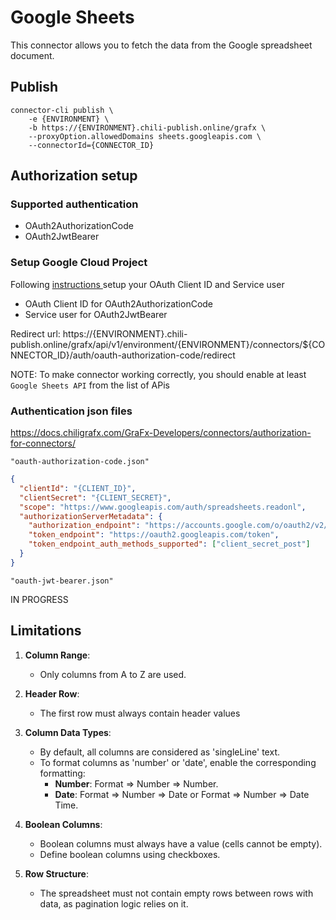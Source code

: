 # Google Sheets

This connector allows you to fetch the data from the Google spreadsheet document.

## Publish

```
connector-cli publish \
    -e {ENVIRONMENT} \
    -b https://{ENVIRONMENT}.chili-publish.online/grafx \
    --proxyOption.allowedDomains sheets.googleapis.com \
    --connectorId={CONNECTOR_ID}
```

## Authorization setup

### Supported authentication

- OAuth2AuthorizationCode
- OAuth2JwtBearer

### Setup Google Cloud Project

Following [instructions ](https://support.google.com/cloud/answer/6158849?hl=en) setup your OAuth Client ID and Service user

- OAuth Client ID for OAuth2AuthorizationCode
- Service user for OAuth2JwtBearer

Redirect url: https://{ENVIRONMENT}.chili-publish.online/grafx/api/v1/environment/{ENVIRONMENT}/connectors/${CONNECTOR_ID}/auth/oauth-authorization-code/redirect

NOTE: To make connector working correctly, you should enable at least `Google Sheets API` from the list of APis

### Authentication json files

https://docs.chiligrafx.com/GraFx-Developers/connectors/authorization-for-connectors/

`"oauth-authorization-code.json"`

```json
{
  "clientId": "{CLIENT_ID}",
  "clientSecret": "{CLIENT_SECRET}",
  "scope": "https://www.googleapis.com/auth/spreadsheets.readonl",
  "authorizationServerMetadata": {
    "authorization_endpoint": "https://accounts.google.com/o/oauth2/v2/auth?access_type=offline&include_granted_scopes=true",
    "token_endpoint": "https://oauth2.googleapis.com/token",
    "token_endpoint_auth_methods_supported": ["client_secret_post"]
  }
}
```

`"oauth-jwt-bearer.json"`

IN PROGRESS

## Limitations

1. **Column Range**:

   - Only columns from A to Z are used.

2. **Header Row**:

   - The first row must always contain header values

3. **Column Data Types**:

   - By default, all columns are considered as 'singleLine' text.
   - To format columns as 'number' or 'date', enable the corresponding formatting:
     - **Number**: Format => Number => Number.
     - **Date**: Format => Number => Date or Format => Number => Date Time.

4. **Boolean Columns**:

   - Boolean columns must always have a value (cells cannot be empty).
   - Define boolean columns using checkboxes.

5. **Row Structure**:
   - The spreadsheet must not contain empty rows between rows with data, as pagination logic relies on it.
